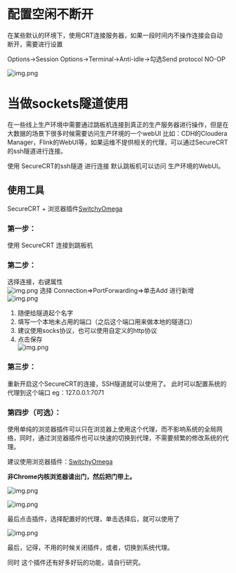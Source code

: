 # 配置空闲不断开
在某些默认的环境下，使用CRT连接服务器，如果一段时间内不操作连接会自动断开，需要进行设置  

Options->Session Options->Terminal->Anti-idle->勾选Send protocol NO-OP

![img.png](images/img.png)
# 当做sockets隧道使用
在一些线上生产环境中需要通过跳板机连接到真正的生产服务器进行操作，但是在大数据的场景下很多时候需要访问生产环境的一个webUI
比如：CDH的Cloudera Manager，Flink的WebUI等，如果运维不提供相关的代理，可以通过SecureCRT的ssh隧道进行连接。

使用 SecureCRT的ssh隧道 进行连接 默认跳板机可以访问 生产环境的WebUI。

## 使用工具
SecureCRT + 浏览器插件[SwitchyOmega](https://chrome.google.com/webstore/detail/proxy-switchyomega/padekgcemlokbadohgkifijomclgjgif)

### 第一步：  
使用 SecureCRT 连接到跳板机

### 第二步：  
选择连接，右键属性  
![img.png](images/289F70109295452ABF03530642BA37C0.png)
选择 Connection=>PortForwarding=>单击Add 进行新增  
![img.png](images/F5ACB1F986A746C18D2F40B8630A5770.png)
1. 随便给隧道起个名字
2. 填写一个本地未占用的端口（之后这个端口用来做本地的隧道口）
3. 建议使用socks协议，也可以使用自定义的http协议
4. 点击保存  
![img.png](images/2BC3C7FA68AD44839B0DAB536F1FDE5A.png)

### 第三步：
重新开启这个SecureCRT的连接，SSH隧道就可以使用了。
此时可以配置系统的代理到这个端口 eg：127.0.0.1:7071

### 第四步（可选）：
使用单纯的浏览器插件可以只在浏览器上使用这个代理，而不影响系统的全局网络，同时，通过浏览器插件也可以快速的切换到代理，不需要频繁的修改系统的代理。

建议使用浏览器插件：[SwitchyOmega](https://chrome.google.com/webstore/detail/proxy-switchyomega/padekgcemlokbadohgkifijomclgjgif)

**非Chrome内核浏览器请出门，然后把门带上。**

![img.png](images/B9CE0882D7C74F27B00F1CB6990E6DDF.png)

![img.png](images/2DBDD0F2FA24453593D7875DFF3385F5.png)

最后点击插件，选择配置好的代理，单击选择后，就可以使用了  

![img.png](images/6C7B302DE0F94287A9602386D1CDA8A4.png)

最后，记得，不用的时候关闭插件，或者，切换到系统代理。

同时 这个插件还有好多好玩的功能，请自行研究。
